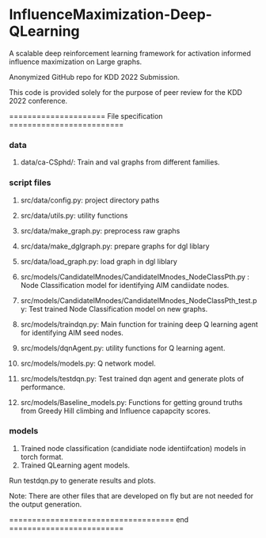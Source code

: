 # InfluenceMaximization-Deep-QLearning

A scalable deep reinforcement learning framework for activation informed influence maximization on Large graphs.

Anonymized GitHub repo for KDD 2022 Submission.

This code is provided solely for the purpose of peer review for the KDD 2022 conference.

===================== File specification =========================

### data
1. data/ca-CSphd/: Train and val graphs from different families.

### script files
1. src/data/config.py: project directory paths
2. src/data/utils.py: utility functions
3. src/data/make_graph.py: preprocess raw graphs 
4. src/data/make_dglgraph.py: prepare graphs for dgl liblary
5. src/data/load_graph.py: load graph in dgl liblary

6. src/models/CandidateIMnodes/CandidateIMnodes_NodeClassPth.py : Node Classification model for identifying AIM candiidate nodes. 

7. src/models/CandidateIMnodes/CandidateIMnodes_NodeClassPth_test.py: Test trained Node Classification model on new graphs.

8. src/models/traindqn.py: Main function for training deep Q learning agent for identifying AIM seed nodes.
9.  src/models/dqnAgent.py: utility functions for Q learning agent.
10. src/models/models.py: Q network model.

11. src/models/testdqn.py: Test trained dqn agent and generate plots of performance.

12. src/models/Baseline_models.py: Functions for getting ground truths from Greedy Hill climbing and Influence capapcity scores.

### models
1. Trained node classification (candidiate node identiifcation)  models in torch format.
2. Trained QLearning agent models.

Run testdqn.py to generate results and plots.

Note: There are other files that are developed on fly but are not needed for the output generation.

==================================== end =========================